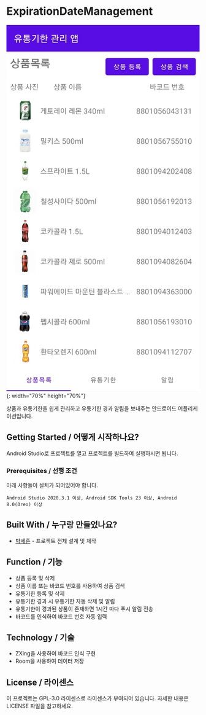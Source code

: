 # ExpirationDateManagement

![](header.jpg){: width="70%" height="70%"}

상품과 유통기한을 쉽게 관리하고 유통기한 경과 알림을 보내주는 안드로이드 어플리케이션입니다.

## Getting Started / 어떻게 시작하나요?

Android Studio로 프로젝트를 열고 프로젝트를 빌드하여 실행하시면 됩니다.

### Prerequisites / 선행 조건

아래 사항들이 설치가 되어있어야 합니다.

```
Android Studio 2020.3.1 이상, Android SDK Tools 23 이상, Android 8.0(Oreo) 이상
```

## Built With / 누구랑 만들었나요?

* [박세훈](https://github.com/psh3253) - 프로젝트 전체 설계 및 제작

## Function / 기능
+ 상품 등록 및 삭제
+ 상품 이름 또는 바코드 번호를 사용하여 상품 검색
+ 유통기한 등록 및 삭제
+ 유통기한 경과 시 유통기한 자동 삭제 및 알림
+ 유통기한이 경과된 상품이 존재하면 1시간 마다 푸시 알림 전송
+ 바코드를 인식하여 바코드 번호 자동 입력

## Technology / 기술

+ ZXing을 사용하여 바코드 인식 구현
+ Room을 사용하여 데이터 저장

## License / 라이센스

이 프로젝트는 GPL-3.0 라이센스로 라이센스가 부여되어 있습니다. 자세한 내용은 LICENSE 파일을 참고하세요.
